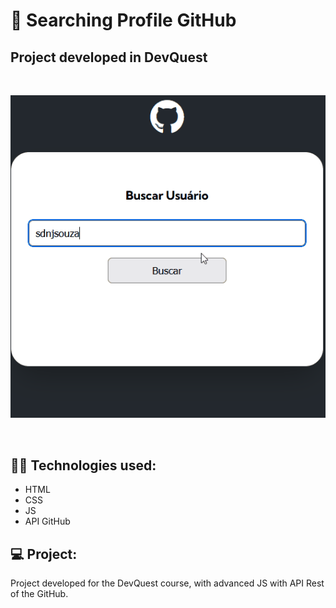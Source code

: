 # 🚀 Searching Profile GitHub 
## Project developed in DevQuest

<br>



<p align="center">
  <img alt="Preview" src=".github/api-gitihub.gif" width="auto">
</p>

<br>

## 🧑‍💻 Technologies used:
- HTML
- CSS
- JS
- API GitHub

## 💻 Project:
Project developed for the DevQuest course, with advanced JS with API Rest of the GitHub.
